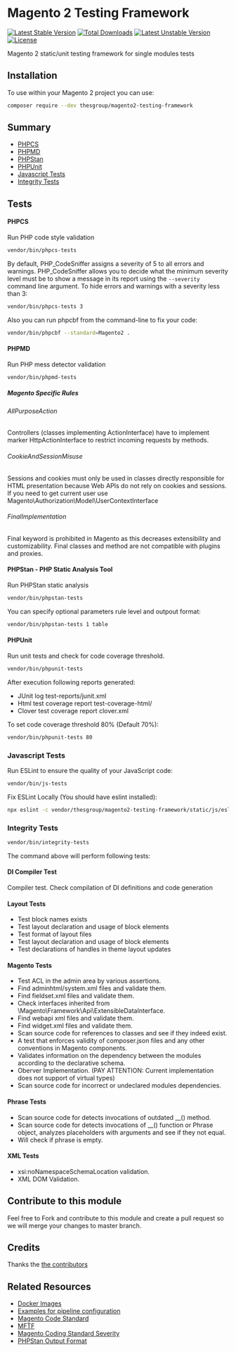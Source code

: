 # Magento 2 Testing Framework
[![Latest Stable Version](https://poser.pugx.org/thesgroup/magento2-testing-framework/v)](//packagist.org/packages/thesgroup/magento2-testing-framework) [![Total Downloads](https://poser.pugx.org/thesgroup/magento2-testing-framework/downloads)](//packagist.org/packages/thesgroup/magento2-testing-framework) [![Latest Unstable Version](https://poser.pugx.org/thesgroup/magento2-testing-framework/v/unstable)](//packagist.org/packages/thesgroup/magento2-testing-framework) [![License](https://poser.pugx.org/thesgroup/magento2-testing-framework/license)](//packagist.org/packages/thesgroup/magento2-testing-framework)

Magento 2 static/unit testing framework for single modules tests

## Installation
To use within your Magento 2 project you can use:

```bash
composer require --dev thesgroup/magento2-testing-framework
```

## Summary
- [PHPCS](https://github.com/sashas777/magento2-testing-framework#phpcs)
- [PHPMD](https://github.com/sashas777/magento2-testing-framework#phpmd)
- [PHPStan](https://github.com/sashas777/magento2-testing-framework#phpstan---php-static-analysis-tool)
- [PHPUnit](https://github.com/sashas777/magento2-testing-framework#phpunit)
- [Javascript Tests](https://github.com/sashas777/magento2-testing-framework#javascript-tests)
- [Integrity Tests](https://github.com/sashas777/magento2-testing-framework#integrity-tests)

## Tests

#### PHPCS
Run PHP code style validation

```bash
vendor/bin/phpcs-tests
```
By default, PHP_CodeSniffer assigns a severity of 5 to all errors and warnings. PHP_CodeSniffer allows you to decide what the minimum severity level must be to show a message in its report using the `--severity` command line argument.
To hide errors and warnings with a severity less than 3:
```bash
vendor/bin/phpcs-tests 3
```

Also you can run phpcbf from the command-line to fix your code:
```bash
vendor/bin/phpcbf --standard=Magento2 .
```
  
#### PHPMD
Run PHP mess detector validation

```bash
vendor/bin/phpmd-tests
```

##### Magento Specific Rules
###### AllPurposeAction
Controllers (classes implementing ActionInterface) have to implement marker Http<Method>ActionInterface
to restrict incoming requests by methods.

###### CookieAndSessionMisuse
Sessions and cookies must only be used in classes directly responsible for HTML presentation because Web APIs do not
rely on cookies and sessions. If you need to get current user use Magento\Authorization\Model\UserContextInterface

###### FinalImplementation
Final keyword is prohibited in Magento as this decreases extensibility and customizability.
Final classes and method are not compatible with plugins and proxies.

#### PHPStan - PHP Static Analysis Tool
Run PHPStan static analysis

```bash
vendor/bin/phpstan-tests
```

You can specify optional parameters rule level and outpout format:

```bash
vendor/bin/phpstan-tests 1 table
```

#### PHPUnit
Run unit tests and check for code coverage threshold.

```bash
vendor/bin/phpunit-tests
```
 
After execution following reports generated:
- JUnit log test-reports/junit.xml
- Html test coverage report test-coverage-html/
- Clover test coverage report clover.xml
 
To set code coverage threshold 80% (Default 70%):
```bash
vendor/bin/phpunit-tests 80
```
### Javascript Tests
Run ESLint to ensure the quality of your JavaScript code:
```bash
vendor/bin/js-tests
```
Fix ESLint Locally (You should have eslint installed):
```bash
npx eslint -c vendor/thesgroup/magento2-testing-framework/static/js/eslint/.eslintrc --ignore-pattern=vendor/** . --fix
```

### Integrity Tests
 
```bash
vendor/bin/integrity-tests
```
The command above will perform following tests:

#### DI Compiler Test
Compiler test. Check compilation of DI definitions and code generation

#### Layout Tests
- Test block names exists
- Test layout declaration and usage of block elements
- Test format of layout files
- Test layout declaration and usage of block elements
- Test declarations of handles in theme layout updates

#### Magento Tests
- Test ACL in the admin area by various assertions.
- Find adminhtml/system.xml files and validate them.
- Find fieldset.xml files and validate them.
- Check interfaces inherited from \Magento\Framework\Api\ExtensibleDataInterface.
- Find webapi xml files and validate them.
- Find widget.xml files and validate them.
- Scan source code for references to classes and see if they indeed exist.
- A test that enforces validity of composer.json files and any other conventions in Magento components.
- Validates information on the dependency between the modules according to the declarative schema.
- Oberver Implementation. (PAY ATTENTION: Current implementation does not support of virtual types)
- Scan source code for incorrect or undeclared modules dependencies.

#### Phrase Tests
- Scan source code for detects invocations of outdated __() method.
- Scan source code for detects invocations of __() function or Phrase object, analyzes placeholders with arguments and see if they not equal.
- Will check if phrase is empty.

#### XML Tests
- xsi:noNamespaceSchemaLocation validation.
- XML DOM Validation.

## Contribute to this module
Feel free to Fork and contribute to this module and create a pull request so we will merge your changes to master branch.

## Credits
Thanks the [the contributors](https://github.com/sashas777/magento2-testing-framework/graphs/contributors)

## Related Resources
- [Docker Images](https://github.com/sashas777/magento-docker/)
- [Examples for pipeline configuration](https://github.com/sashas777/magento-docker-pipelines)
- [Magento Code Standard](https://github.com/magento/magento-coding-standard)
- [MFTF](https://github.com/magento/magento2-functional-testing-framework)
- [Magento Coding Standard Severity](https://github.com/magento/magento-coding-standard/blob/v5/Magento2/ruleset.xml)
- [PHPStan Output Format](https://phpstan.org/user-guide/output-format)